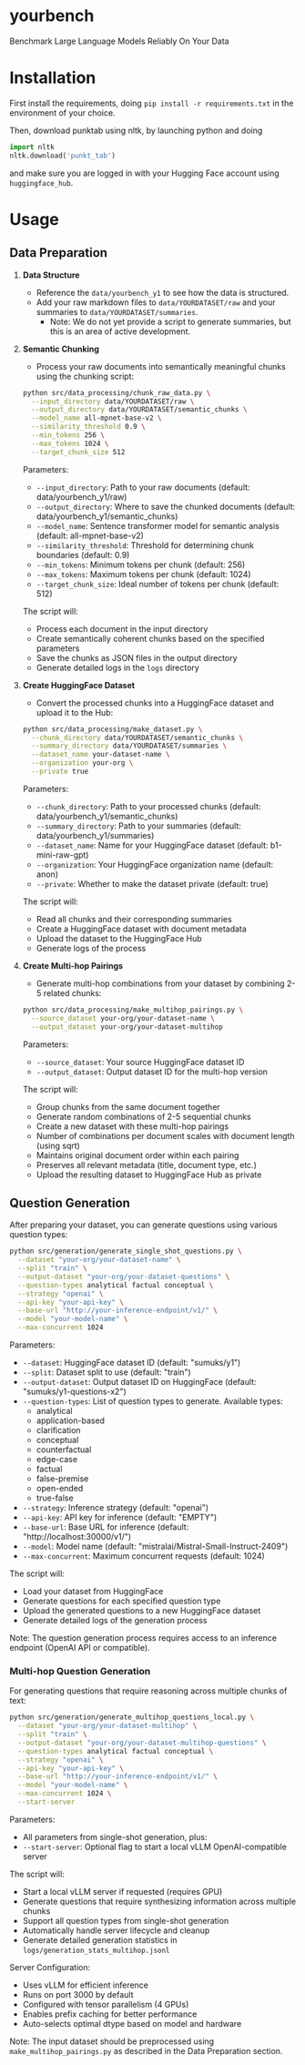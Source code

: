 # yourbench
Benchmark Large Language Models Reliably On Your Data

# Installation
First install the requirements, doing `pip install -r requirements.txt` in the environment of your choice.

Then, download punktab using nltk, by launching python and doing
```python
import nltk
nltk.download('punkt_tab')
```

and make sure you are logged in with your Hugging Face account using `huggingface_hub`.

# Usage
## Data Preparation

1. **Data Structure**
   - Reference the `data/yourbench_y1` to see how the data is structured.
   - Add your raw markdown files to `data/YOURDATASET/raw` and your summaries to `data/YOURDATASET/summaries`.
     - Note: We do not yet provide a script to generate summaries, but this is an area of active development.

2. **Semantic Chunking**
   - Process your raw documents into semantically meaningful chunks using the chunking script:
   ```bash
   python src/data_processing/chunk_raw_data.py \
     --input_directory data/YOURDATASET/raw \
     --output_directory data/YOURDATASET/semantic_chunks \
     --model_name all-mpnet-base-v2 \
     --similarity_threshold 0.9 \
     --min_tokens 256 \
     --max_tokens 1024 \
     --target_chunk_size 512
   ```

   Parameters:
   - `--input_directory`: Path to your raw documents (default: data/yourbench_y1/raw)
   - `--output_directory`: Where to save the chunked documents (default: data/yourbench_y1/semantic_chunks)
   - `--model_name`: Sentence transformer model for semantic analysis (default: all-mpnet-base-v2)
   - `--similarity_threshold`: Threshold for determining chunk boundaries (default: 0.9)
   - `--min_tokens`: Minimum tokens per chunk (default: 256)
   - `--max_tokens`: Maximum tokens per chunk (default: 1024)
   - `--target_chunk_size`: Ideal number of tokens per chunk (default: 512)

   The script will:
   - Process each document in the input directory
   - Create semantically coherent chunks based on the specified parameters
   - Save the chunks as JSON files in the output directory
   - Generate detailed logs in the `logs` directory

3. **Create HuggingFace Dataset**
   - Convert the processed chunks into a HuggingFace dataset and upload it to the Hub:
   ```bash
   python src/data_processing/make_dataset.py \
     --chunk_directory data/YOURDATASET/semantic_chunks \
     --summary_directory data/YOURDATASET/summaries \
     --dataset_name your-dataset-name \
     --organization your-org \
     --private true
   ```

   Parameters:
   - `--chunk_directory`: Path to your processed chunks (default: data/yourbench_y1/semantic_chunks)
   - `--summary_directory`: Path to your summaries (default: data/yourbench_y1/summaries)
   - `--dataset_name`: Name for your HuggingFace dataset (default: b1-mini-raw-gpt)
   - `--organization`: Your HuggingFace organization name (default: anon)
   - `--private`: Whether to make the dataset private (default: true)

   The script will:
   - Read all chunks and their corresponding summaries
   - Create a HuggingFace dataset with document metadata
   - Upload the dataset to the HuggingFace Hub
   - Generate logs of the process

4. **Create Multi-hop Pairings**
   - Generate multi-hop combinations from your dataset by combining 2-5 related chunks:
   ```bash
   python src/data_processing/make_multihop_pairings.py \
     --source_dataset your-org/your-dataset-name \
     --output_dataset your-org/your-dataset-multihop
   ```

   Parameters:
   - `--source_dataset`: Your source HuggingFace dataset ID
   - `--output_dataset`: Output dataset ID for the multi-hop version

   The script will:
   - Group chunks from the same document together
   - Generate random combinations of 2-5 sequential chunks
   - Create a new dataset with these multi-hop pairings
   - Number of combinations per document scales with document length (using sqrt)
   - Maintains original document order within each pairing
   - Preserves all relevant metadata (title, document type, etc.)
   - Upload the resulting dataset to HuggingFace Hub as private

## Question Generation

After preparing your dataset, you can generate questions using various question types:

```bash
python src/generation/generate_single_shot_questions.py \
  --dataset "your-org/your-dataset-name" \
  --split "train" \
  --output-dataset "your-org/your-dataset-questions" \
  --question-types analytical factual conceptual \
  --strategy "openai" \
  --api-key "your-api-key" \
  --base-url "http://your-inference-endpoint/v1/" \
  --model "your-model-name" \
  --max-concurrent 1024
```

Parameters:
- `--dataset`: HuggingFace dataset ID (default: "sumuks/y1")
- `--split`: Dataset split to use (default: "train")
- `--output-dataset`: Output dataset ID on HuggingFace (default: "sumuks/y1-questions-x2")
- `--question-types`: List of question types to generate. Available types:
  - analytical
  - application-based
  - clarification
  - conceptual
  - counterfactual
  - edge-case
  - factual
  - false-premise
  - open-ended
  - true-false
- `--strategy`: Inference strategy (default: "openai")
- `--api-key`: API key for inference (default: "EMPTY")
- `--base-url`: Base URL for inference (default: "http://localhost:30000/v1/")
- `--model`: Model name (default: "mistralai/Mistral-Small-Instruct-2409")
- `--max-concurrent`: Maximum concurrent requests (default: 1024)

The script will:
- Load your dataset from HuggingFace
- Generate questions for each specified question type
- Upload the generated questions to a new HuggingFace dataset
- Generate detailed logs of the generation process

Note: The question generation process requires access to an inference endpoint (OpenAI API or compatible).

### Multi-hop Question Generation

For generating questions that require reasoning across multiple chunks of text:

```bash
python src/generation/generate_multihop_questions_local.py \
  --dataset "your-org/your-dataset-multihop" \
  --split "train" \
  --output-dataset "your-org/your-dataset-multihop-questions" \
  --question-types analytical factual conceptual \
  --strategy "openai" \
  --api-key "your-api-key" \
  --base-url "http://your-inference-endpoint/v1/" \
  --model "your-model-name" \
  --max-concurrent 1024 \
  --start-server
```

Parameters:
- All parameters from single-shot generation, plus:
- `--start-server`: Optional flag to start a local vLLM OpenAI-compatible server

The script will:
- Start a local vLLM server if requested (requires GPU)
- Generate questions that require synthesizing information across multiple chunks
- Support all question types from single-shot generation
- Automatically handle server lifecycle and cleanup
- Generate detailed generation statistics in `logs/generation_stats_multihop.jsonl`

Server Configuration:
- Uses vLLM for efficient inference
- Runs on port 3000 by default
- Configured with tensor parallelism (4 GPUs)
- Enables prefix caching for better performance
- Auto-selects optimal dtype based on model and hardware

Note: The input dataset should be preprocessed using `make_multihop_pairings.py` as described in the Data Preparation section.

